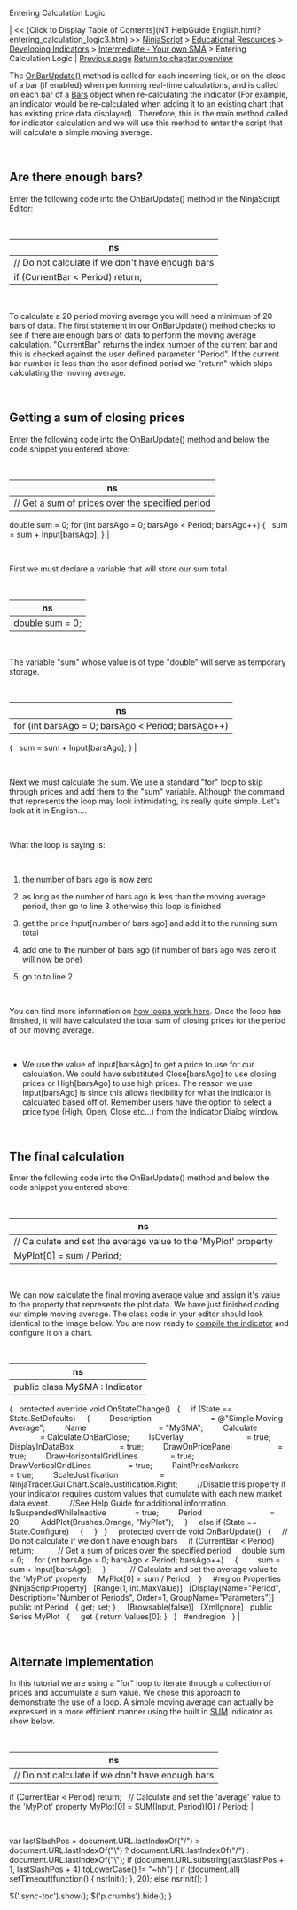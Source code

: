 ﻿










 


Entering Calculation Logic







| &lt;&lt; [Click to Display Table of Contents](NT HelpGuide English.html?entering_calculation_logic3.htm) &gt;&gt;
 [NinjaScript](ninjascript.htm) &gt; [Educational Resources](educational_resources.htm) &gt; [Developing Indicators](developing_indicators.htm) &gt; [Intermediate - Your own SMA](intermediate_-_your_own_sma.htm) &gt;
Entering Calculation Logic | [Previous page](set_up6.htm)
[Return to chapter overview](intermediate_-_your_own_sma.htm)










The [OnBarUpdate()](onbarupdate.htm) method is called for each incoming tick, or on the close of a bar (if enabled) when performing real-time calculations, and is called on each bar of a [Bars](bars.htm) object when re-calculating the indicator (For example, an indicator would be re-calculated when adding it to an existing chart that has existing price data displayed).. Therefore, this is the main method called for indicator calculation and we will use this method to enter the script that will calculate a simple moving average.


 


Are there enough bars?
----------------------


Enter the following code into the OnBarUpdate() method in the NinjaScript Editor:


 




| ns |
| --- |
| // Do not calculate if we don't have enough bars 
if (CurrentBar &lt; Period) return; |



 


To calculate a 20 period moving average you will need a minimum of 20 bars of data. The first statement in our OnBarUpdate() method checks to see if there are enough bars of data to perform the moving average calculation. "CurrentBar" returns the index number of the current bar and this is checked against the user defined parameter "Period". If the current bar number is less than the user defined period we "return" which skips calculating the moving average.


 


Getting a sum of closing prices
-------------------------------


Enter the following code into the OnBarUpdate() method and below the code snippet you entered above:


 




| ns |
| --- |
| // Get a sum of prices over the specified period
double sum = 0; 
for (int barsAgo = 0; barsAgo &lt; Period; barsAgo++) 
{ 
   sum = sum + Input[barsAgo]; 
} |



   

First we must declare a variable that will store our sum total.


 




| ns |
| --- |
| double sum = 0;  |



 


The variable "sum" whose value is of type "double" will serve as temporary storage.


 




| ns |
| --- |
| for (int barsAgo = 0; barsAgo &lt; Period; barsAgo++) 
{ 
   sum = sum + Input[barsAgo]; 
} |



 


Next we must calculate the sum. We use a standard "for" loop to skip through prices and add them to the "sum" variable. Although the command that represents the loop may look intimidating, its really quite simple. Let's look at it in English....


 


What the loop is saying is:


 


1. the number of bars ago is now zero


2. as long as the number of bars ago is less than the moving average period, then go to line 3 otherwise this loop is finished


3. get the price Input[number of bars ago] and add it to the running sum total


4. add one to the number of bars ago (if number of bars ago was zero it will now be one)


5. go to to line 2


 


You can find more information on [how loops work here](https://docs.microsoft.com/en-us/dotnet/csharp/language-reference/statements/iteration-statements). Once the loop has finished, it will have calculated the total sum of closing prices for the period of our moving average.


 


* We use the value of Input[barsAgo] to get a price to use for our calculation. We could have substituted Close[barsAgo] to use closing prices or High[barsAgo] to use high prices. The reason we use Input[barsAgo] is since this allows flexibility for what the indicator is calculated based off of. Remember users have the option to select a price type (High, Open, Close etc...) from the Indicator Dialog window.


 


The final calculation
---------------------


Enter the following code into the OnBarUpdate() method and below the code snippet you entered above:


 




| ns |
| --- |
| // Calculate and set the average value to the 'MyPlot' property
MyPlot[0] = sum / Period; |



 


We can now calculate the final moving average value and assign it's value to the property that represents the plot data. We have just finished coding our simple moving average. The class code in your editor should look identical to the image below. You are now ready to [compile the indicator](compiling3.htm) and configure it on a chart.


 




| ns |
| --- |
| public class MySMA : Indicator
{
   protected override void OnStateChange()
   {
     if (State == State.SetDefaults)
     {
         Description                           = @"Simple Moving Average";
         Name                                 = "MySMA";
         Calculate                             = Calculate.OnBarClose;
         IsOverlay                             = true;
         DisplayInDataBox                     = true;
         DrawOnPricePanel                     = true;
         DrawHorizontalGridLines               = true;
         DrawVerticalGridLines                 = true;
         PaintPriceMarkers                     = true;
         ScaleJustification                   = NinjaTrader.Gui.Chart.ScaleJustification.Right;
         //Disable this property if your indicator requires custom values that cumulate with each new market data event. 
         //See Help Guide for additional information.
         IsSuspendedWhileInactive             = true;
         Period                               = 20;
         AddPlot(Brushes.Orange, "MyPlot");
     }
     else if (State == State.Configure)
     {
     }
   }
 
   protected override void OnBarUpdate()
   {
     // Do not calculate if we don't have enough bars 
     if (CurrentBar &lt; Period) return;
      
     // Get a sum of prices over the specified period
     double sum = 0; 
     for (int barsAgo = 0; barsAgo &lt; Period; barsAgo++) 
     { 
         sum = sum + Input[barsAgo]; 
     }
      
     // Calculate and set the average value to the 'MyPlot' property
     MyPlot[0] = sum / Period;
   }
 
   #region Properties
   [NinjaScriptProperty]
   [Range(1, int.MaxValue)]
   [Display(Name="Period", Description="Number of Periods", Order=1, GroupName="Parameters")]
   public int Period
   { get; set; }
 
   [Browsable(false)]
   [XmlIgnore]
   public Series<double> MyPlot
   {
     get { return Values[0]; }
   }
   #endregion
 
} |



 


Alternate Implementation
------------------------


In this tutorial we are using a "for" loop to iterate through a collection of prices and accumulate a sum value. We chose this approach to demonstrate the use of a loop. A simple moving average can actually be expressed in a more efficient manner using the built in [SUM](summation_sum.htm) indicator as show below.


 




| ns |
| --- |
| // Do not calculate if we don't have enough bars
if (CurrentBar &lt; Period) return;
 
// Calculate and set the 'average' value to the 'MyPlot' property
MyPlot[0] = SUM(Input, Period)[0] / Period; |



 





 
 var lastSlashPos = document.URL.lastIndexOf("/") &gt; document.URL.lastIndexOf("\\") ? document.URL.lastIndexOf("/") : document.URL.lastIndexOf("\\");
 if (document.URL.substring(lastSlashPos + 1, lastSlashPos + 4).toLowerCase() != "~hh") {
 if (document.all) setTimeout(function() {
 nsrInit();
 }, 20);
 else nsrInit();
 }
 
 
 $('.sync-toc').show();
 $('p.crumbs').hide();
 }
 
 
 



</double>
